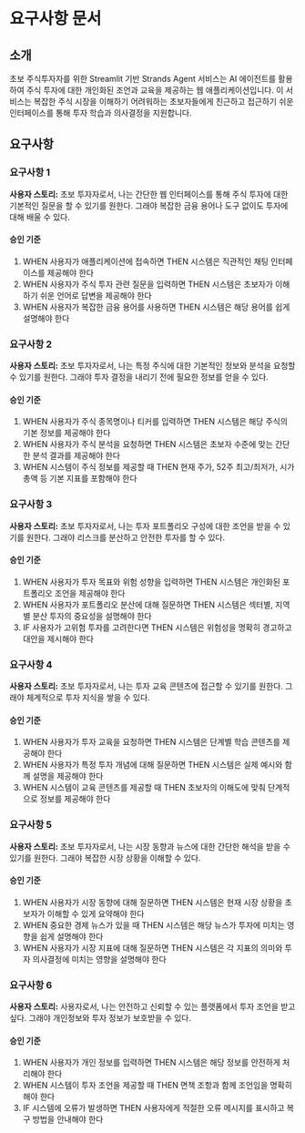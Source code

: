 # 요구사항 문서

## 소개

초보 주식투자자를 위한 Streamlit 기반 Strands Agent 서비스는 AI 에이전트를 활용하여 주식 투자에 대한 개인화된 조언과 교육을 제공하는 웹 애플리케이션입니다. 이 서비스는 복잡한 주식 시장을 이해하기 어려워하는 초보자들에게 친근하고 접근하기 쉬운 인터페이스를 통해 투자 학습과 의사결정을 지원합니다.

## 요구사항

### 요구사항 1

**사용자 스토리:** 초보 투자자로서, 나는 간단한 웹 인터페이스를 통해 주식 투자에 대한 기본적인 질문을 할 수 있기를 원한다. 그래야 복잡한 금융 용어나 도구 없이도 투자에 대해 배울 수 있다.

#### 승인 기준

1. WHEN 사용자가 애플리케이션에 접속하면 THEN 시스템은 직관적인 채팅 인터페이스를 제공해야 한다
2. WHEN 사용자가 주식 투자 관련 질문을 입력하면 THEN 시스템은 초보자가 이해하기 쉬운 언어로 답변을 제공해야 한다
3. WHEN 사용자가 복잡한 금융 용어를 사용하면 THEN 시스템은 해당 용어를 쉽게 설명해야 한다

### 요구사항 2

**사용자 스토리:** 초보 투자자로서, 나는 특정 주식에 대한 기본적인 정보와 분석을 요청할 수 있기를 원한다. 그래야 투자 결정을 내리기 전에 필요한 정보를 얻을 수 있다.

#### 승인 기준

1. WHEN 사용자가 주식 종목명이나 티커를 입력하면 THEN 시스템은 해당 주식의 기본 정보를 제공해야 한다
2. WHEN 사용자가 주식 분석을 요청하면 THEN 시스템은 초보자 수준에 맞는 간단한 분석 결과를 제공해야 한다
3. WHEN 시스템이 주식 정보를 제공할 때 THEN 현재 주가, 52주 최고/최저가, 시가총액 등 기본 지표를 포함해야 한다

### 요구사항 3

**사용자 스토리:** 초보 투자자로서, 나는 투자 포트폴리오 구성에 대한 조언을 받을 수 있기를 원한다. 그래야 리스크를 분산하고 안전한 투자를 할 수 있다.

#### 승인 기준

1. WHEN 사용자가 투자 목표와 위험 성향을 입력하면 THEN 시스템은 개인화된 포트폴리오 조언을 제공해야 한다
2. WHEN 사용자가 포트폴리오 분산에 대해 질문하면 THEN 시스템은 섹터별, 지역별 분산 투자의 중요성을 설명해야 한다
3. IF 사용자가 고위험 투자를 고려한다면 THEN 시스템은 위험성을 명확히 경고하고 대안을 제시해야 한다

### 요구사항 4

**사용자 스토리:** 초보 투자자로서, 나는 투자 교육 콘텐츠에 접근할 수 있기를 원한다. 그래야 체계적으로 투자 지식을 쌓을 수 있다.

#### 승인 기준

1. WHEN 사용자가 투자 교육을 요청하면 THEN 시스템은 단계별 학습 콘텐츠를 제공해야 한다
2. WHEN 사용자가 특정 투자 개념에 대해 질문하면 THEN 시스템은 실제 예시와 함께 설명을 제공해야 한다
3. WHEN 시스템이 교육 콘텐츠를 제공할 때 THEN 초보자의 이해도에 맞춰 단계적으로 정보를 제공해야 한다

### 요구사항 5

**사용자 스토리:** 초보 투자자로서, 나는 시장 동향과 뉴스에 대한 간단한 해석을 받을 수 있기를 원한다. 그래야 복잡한 시장 상황을 이해할 수 있다.

#### 승인 기준

1. WHEN 사용자가 시장 동향에 대해 질문하면 THEN 시스템은 현재 시장 상황을 초보자가 이해할 수 있게 요약해야 한다
2. WHEN 중요한 경제 뉴스가 있을 때 THEN 시스템은 해당 뉴스가 투자에 미치는 영향을 쉽게 설명해야 한다
3. WHEN 사용자가 시장 지표에 대해 질문하면 THEN 시스템은 각 지표의 의미와 투자 의사결정에 미치는 영향을 설명해야 한다

### 요구사항 6

**사용자 스토리:** 사용자로서, 나는 안전하고 신뢰할 수 있는 플랫폼에서 투자 조언을 받고 싶다. 그래야 개인정보와 투자 정보가 보호받을 수 있다.

#### 승인 기준

1. WHEN 사용자가 개인 정보를 입력하면 THEN 시스템은 해당 정보를 안전하게 처리해야 한다
2. WHEN 시스템이 투자 조언을 제공할 때 THEN 면책 조항과 함께 조언임을 명확히 해야 한다
3. IF 시스템에 오류가 발생하면 THEN 사용자에게 적절한 오류 메시지를 표시하고 복구 방법을 안내해야 한다